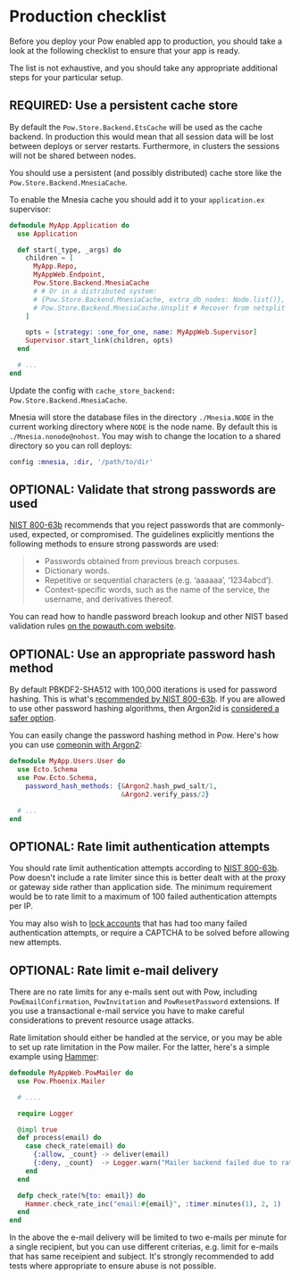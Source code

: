 # Production checklist

Before you deploy your Pow enabled app to production, you should take a look at the following checklist to ensure that your app is ready.

The list is not exhaustive, and you should take any appropriate additional steps for your particular setup.

## REQUIRED: Use a persistent cache store

By default the `Pow.Store.Backend.EtsCache` will be used as the cache backend. In production this would mean that all session data will be lost between deploys or server restarts. Furthermore, in clusters the sessions will not be shared between nodes.

You should use a persistent (and possibly distributed) cache store like the `Pow.Store.Backend.MnesiaCache`.

To enable the Mnesia cache you should add it to your `application.ex` supervisor:

```elixir
defmodule MyApp.Application do
  use Application

  def start(_type, _args) do
    children = [
      MyApp.Repo,
      MyAppWeb.Endpoint,
      Pow.Store.Backend.MnesiaCache
      # # Or in a distributed system:
      # {Pow.Store.Backend.MnesiaCache, extra_db_nodes: Node.list()},
      # Pow.Store.Backend.MnesiaCache.Unsplit # Recover from netsplit
    ]

    opts = [strategy: :one_for_one, name: MyAppWeb.Supervisor]
    Supervisor.start_link(children, opts)
  end

  # ...
end
```

Update the config with `cache_store_backend: Pow.Store.Backend.MnesiaCache`.

Mnesia will store the database files in the directory `./Mnesia.NODE` in the current working directory where `NODE` is the node name. By default this is `./Mnesia.nonode@nohost`. You may wish to change the location to a shared directory so you can roll deploys:

```elixir
config :mnesia, :dir, '/path/to/dir'
```

## OPTIONAL: Validate that strong passwords are used

[NIST 800-63b](https://pages.nist.gov/800-63-3/sp800-63b.html#-5112-memorized-secret-verifiers) recommends that you reject passwords that are commonly-used, expected, or compromised. The guidelines explicitly mentions the following methods to ensure strong passwords are used:

> - Passwords obtained from previous breach corpuses.
> - Dictionary words.
> - Repetitive or sequential characters (e.g. ‘aaaaaa’, ‘1234abcd’).
> - Context-specific words, such as the name of the service, the username, and derivatives thereof.

You can read how to handle password breach lookup and other NIST based validation rules [on the powauth.com website](https://powauth.com/guides/2019-09-14-password-breach-lookup-and-other-password-validation-rules.html).

## OPTIONAL: Use an appropriate password hash method

By default PBKDF2-SHA512 with 100,000 iterations is used for password hashing. This is what's [recommended by NIST 800-63b](https://pages.nist.gov/800-63-3/sp800-63b.html#-5112-memorized-secret-verifiers). If you are allowed to use other password hashing algorithms, then Argon2id is [considered a safer option](https://medium.com/@mpreziuso/password-hashing-pbkdf2-scrypt-bcrypt-and-argon2-e25aaf41598e).

You can easily change the password hashing method in Pow. Here's how you can use [comeonin with Argon2](https://github.com/riverrun/argon2_elixir):

```elixir
defmodule MyApp.Users.User do
  use Ecto.Schema
  use Pow.Ecto.Schema,
    password_hash_methods: {&Argon2.hash_pwd_salt/1,
                            &Argon2.verify_pass/2}

  # ...
end
```

## OPTIONAL: Rate limit authentication attempts

You should rate limit authentication attempts according to [NIST 800-63b](https://pages.nist.gov/800-63-3/sp800-63b.html#-5112-memorized-secret-verifiers). Pow doesn't include a rate limiter since this is better dealt with at the proxy or gateway side rather than application side. The minimum requirement would be to rate limit to a maximum of 100 failed authentication attempts per IP.

You may also wish to [lock accounts](../guides/lock_users.md) that has had too many failed authentication attempts, or require a CAPTCHA to be solved before allowing new attempts.

## OPTIONAL: Rate limit e-mail delivery

There are no rate limits for any e-mails sent out with Pow, including `PowEmailConfirmation`, `PowInvitation` and `PowResetPassword` extensions. If you use a transactional e-mail service you have to make careful considerations to prevent resource usage attacks.

Rate limitation should either be handled at the service, or you may be able to set up rate limitation in the Pow mailer. For the latter, here's a simple example using [Hammer](https://github.com/ExHammer/hammer):

```elixir
defmodule MyAppWeb.PowMailer do
  use Pow.Phoenix.Mailer

  # ....

  require Logger

  @impl true
  def process(email) do
    case check_rate(email) do
      {:allow, _count} -> deliver(email)
      {:deny, _count}  -> Logger.warn("Mailer backend failed due to rate limitation: #{inspect(email)}")
    end
  end

  defp check_rate(%{to: email}) do
    Hammer.check_rate_inc("email:#{email}", :timer.minutes(1), 2, 1)
  end
end
```

In the above the e-mail delivery will be limited to two e-mails per minute for a single recipient, but you can use different criterias, e.g. limit for e-mails that has same receipient and subject. It's strongly recommended to add tests where appropriate to ensure abuse is not possible.
